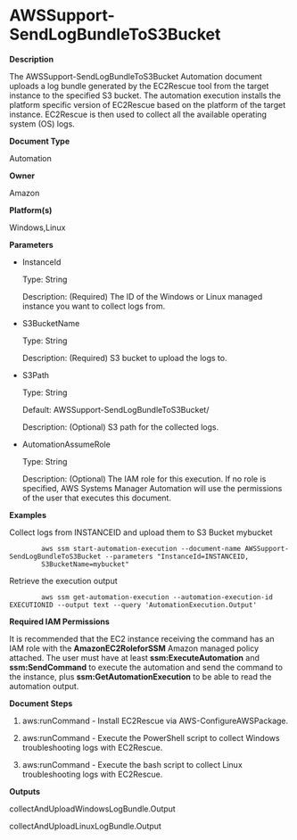 # AWSSupport\-SendLogBundleToS3Bucket<a name="automation-awssupport-sendlogbundletos3bucket"></a>

 **Description** 

The AWSSupport\-SendLogBundleToS3Bucket Automation document uploads a log bundle generated by the EC2Rescue tool from the target instance to the specified S3 bucket\. The automation execution installs the platform specific version of EC2Rescue based on the platform of the target instance\. EC2Rescue is then used to collect all the available operating system \(OS\) logs\.

 **Document Type** 

Automation

 **Owner** 

Amazon

 **Platform\(s\)** 

Windows,Linux

 **Parameters** 
+ InstanceId

  Type: String

  Description: \(Required\) The ID of the Windows or Linux managed instance you want to collect logs from\.
+ S3BucketName

  Type: String

  Description: \(Required\) S3 bucket to upload the logs to\.
+ S3Path

  Type: String

  Default: AWSSupport\-SendLogBundleToS3Bucket/

  Description: \(Optional\) S3 path for the collected logs\.
+ AutomationAssumeRole

  Type: String

  Description: \(Optional\) The IAM role for this execution\. If no role is specified, AWS Systems Manager Automation will use the permissions of the user that executes this document\.

 **Examples** 

Collect logs from INSTANCEID and upload them to S3 Bucket mybucket

```
        aws ssm start-automation-execution --document-name AWSSupport-SendLogBundleToS3Bucket --parameters "InstanceId=INSTANCEID,
        S3BucketName=mybucket"
```

Retrieve the execution output

```
        aws ssm get-automation-execution --automation-execution-id EXECUTIONID --output text --query 'AutomationExecution.Output'
```

 **Required IAM Permissions** 

It is recommended that the EC2 instance receiving the command has an IAM role with the **AmazonEC2RoleforSSM** Amazon managed policy attached\. The user must have at least **ssm:ExecuteAutomation** and **ssm:SendCommand** to execute the automation and send the command to the instance, plus **ssm:GetAutomationExecution** to be able to read the automation output\.

 **Document Steps** 

1. aws:runCommand \- Install EC2Rescue via AWS\-ConfigureAWSPackage\.

1. aws:runCommand \- Execute the PowerShell script to collect Windows troubleshooting logs with EC2Rescue\.

1. aws:runCommand \- Execute the bash script to collect Linux troubleshooting logs with EC2Rescue\.

 **Outputs** 

collectAndUploadWindowsLogBundle\.Output

collectAndUploadLinuxLogBundle\.Output